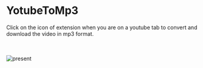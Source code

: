 # YotubeToMp3

Click on the icon of extension when you are on a youtube tab to convert and download the video in mp3 format.
<br/><br/><br/>

![present](https://user-images.githubusercontent.com/47028393/81024777-2ae61780-8e7d-11ea-8e1c-379e1d3f93a7.gif)

